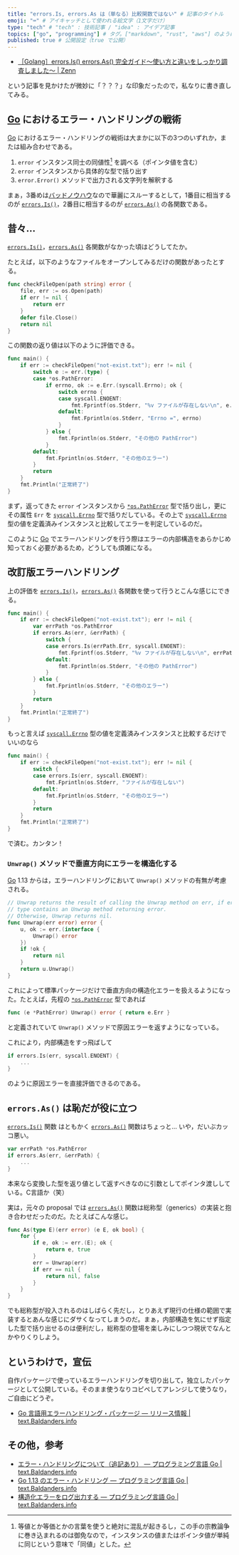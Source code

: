 ```yaml
---
title: "errors.Is, errors.As は（単なる）比較関数ではない" # 記事のタイトル
emoji: "⌨" # アイキャッチとして使われる絵文字（1文字だけ）
type: "tech" # "tech" : 技術記事 / "idea" : アイデア記事
topics: ["go", "programming"] # タグ。["markdown", "rust", "aws"] のように指定する
published: true # 公開設定（true で公開）
---
```


- [［Golang］errors.Is() errors.As() 完全ガイド〜使い方と違いをしっかり調査しました〜 | Zenn](https://zenn.dev/kskumgk63/articles/550dc9d42078d968beac)

という記事を見かけたが微妙に「？？？」な印象だったので，私なりに書き直してみる。

## [Go] におけるエラー・ハンドリングの戦術

[Go] におけるエラー・ハンドリングの戦術は大まかに以下の3つのいずれか，または組み合わせである。

1. `error` インスタンス同士の同値性[^eq1] を調べる（ポインタ値を含む）
2. `error` インスタンスから具体的な型で括り出す
3. `error.Error()` メソッドで出力される文字列を解釈する

[^eq1]: 等値とか等価とかの言葉を使うと絶対に混乱が起きるし，この手の宗教論争に巻き込まれるのは御免なので，インスタンスの値またはポインタ値が単純に同じという意味で「同値」とした。

まぁ，3番めは[バッドノウハウ](http://0xcc.net/misc/bad-knowhow.html "バッドノウハウと「奥が深い症候群」")なので華麗にスルーするとして，1番目に相当するのが [`errors.Is()`]，2番目に相当するのが [`errors.As()`] の各関数である。

## 昔々...

[`errors.Is()`]，[`errors.As()`] 各関数がなかった頃はどうしてたか。

たとえば，以下のようなファイルをオープンしてみるだけの関数があったとする。


```go
func checkFileOpen(path string) error {
    file, err := os.Open(path)
    if err != nil {
        return err
    }
    defer file.Close()
    return nil
}
```

この関数の返り値は以下のように評価できる。

```go
func main() {
    if err := checkFileOpen("not-exist.txt"); err != nil {
        switch e := err.(type) {
        case *os.PathError:
            if errno, ok := e.Err.(syscall.Errno); ok {
                switch errno {
                case syscall.ENOENT:
                    fmt.Fprintf(os.Stderr, "%v ファイルが存在しない\n", e.Path)
                default:
                    fmt.Fprintln(os.Stderr, "Errno =", errno)
                }
            } else {
                fmt.Fprintln(os.Stderr, "その他の PathError")
            }
        default:
            fmt.Fprintln(os.Stderr, "その他のエラー")
        }
        return
    }
    fmt.Println("正常終了")
}
```

まず，返ってきた `error` インスタンスから [`*os.PathError`] 型で括り出し，更にその属性 `Err` を [`syscall.Errno`] 型で括りだしている。その上で [`syscall.Errno`] 型の値を定義済みインスタンスと比較してエラーを判定しているのだ。

このように [Go] でエラーハンドリングを行う際はエラーの内部構造をあらかじめ知っておく必要があるため，どうしても煩雑になる。

## 改訂版エラーハンドリング

上の評価を [`errors.Is()`]，[`errors.As()`] 各関数を使って行うとこんな感じにできる。

```go
func main() {
    if err := checkFileOpen("not-exist.txt"); err != nil {
        var errPath *os.PathError
        if errors.As(err, &errPath) {
            switch {
            case errors.Is(errPath.Err, syscall.ENOENT):
                fmt.Fprintf(os.Stderr, "%v ファイルが存在しない\n", errPath.Path)
            default:
                fmt.Fprintln(os.Stderr, "その他の PathError")
            }
        } else {
            fmt.Fprintln(os.Stderr, "その他のエラー")
        }
        return
    }
    fmt.Println("正常終了")
}
```

もっと言えば [`syscall.Errno`] 型の値を定義済みインスタンスと比較するだけでいいのなら

```go
func main() {
    if err := checkFileOpen("not-exist.txt"); err != nil {
        switch {
        case errors.Is(err, syscall.ENOENT):
            fmt.Fprintln(os.Stderr, "ファイルが存在しない")
        default:
            fmt.Fprintln(os.Stderr, "その他のエラー")
        }
        return
    }
    fmt.Println("正常終了")
}
```

で済む。カンタン！

### `Unwrap()` メソッドで垂直方向にエラーを構造化する

[Go] 1.13 からは，エラーハンドリングにおいて `Unwrap()` メソッドの有無が考慮される。

```go:errors/wrap.go
// Unwrap returns the result of calling the Unwrap method on err, if err's
// type contains an Unwrap method returning error.
// Otherwise, Unwrap returns nil.
func Unwrap(err error) error {
    u, ok := err.(interface {
        Unwrap() error
    })
    if !ok {
        return nil
    }
    return u.Unwrap()
}
```

これによって標準パッケージだけで垂直方向の構造化エラーを扱えるようになった。たとえば，先程の [`*os.PathError`] 型であれば

```go
func (e *PathError) Unwrap() error { return e.Err }
```

と定義されていて `Unwrap()` メソッドで原因エラーを返すようになっている。

これにより，内部構造をすっ飛ばして

```go
if errors.Is(err, syscall.ENOENT) {
    ...
}
```

のように原因エラーを直接評価できるのである。

## `errors.As()` は恥だが役に立つ

[`errors.Is()`] 関数 はともかく [`errors.As()`] 関数はちょっと... いや，だいぶカッコ悪い。

```go
var errPath *os.PathError
if errors.As(err, &errPath) {
    ...
}
```

本来なら変換した型を返り値として返すべきなのに引数としてポインタ渡ししている。C言語か（笑）

実は，元々の proposal では [`errors.As()`] 関数は総称型（generics）の実装と抱き合わせだったのだ。たとえばこんな感じ。

```go
func As(type E)(err error) (e E, ok bool) {
    for {
        if e, ok := err.(E); ok {
            return e, true
        }
        err = Unwrap(err)
        if err == nil {
            return nil, false
        }
    }
}
```

でも総称型が投入されるのはしばらく先だし，とりあえず現行の仕様の範囲で実装するとあんな感じにダサくなってしまうのだ。まぁ，内部構造を気にせず指定した型で括り出せるのは便利だし，総称型の登場を楽しみにしつつ現状でなんとかやりくりしよう。

## というわけで，宣伝

自作パッケージで使っているエラーハンドリングを切り出して，独立したパッケージとして公開している。そのまま使うなりコピペしてアレンジして使うなり，ご自由にどうぞ。

- [Go 言語用エラーハンドリング・パッケージ — リリース情報 | text.Baldanders.info](https://text.baldanders.info/release/errs-package-for-golang/)

## その他，参考

- [エラー・ハンドリングについて（追記あり） — プログラミング言語 Go | text.Baldanders.info](https://text.baldanders.info/golang/error-handling/)
- [Go 1.13 のエラー・ハンドリング — プログラミング言語 Go | text.Baldanders.info](https://text.baldanders.info/golang/error-handling-in-go-1_3/)
- [構造化エラーをログ出力する — プログラミング言語 Go | text.Baldanders.info](https://text.baldanders.info/golang/logging-error/)


[Go]: https://golang.org/ "The Go Programming Language"
[errors]: https://pkg.go.dev/errors "errors package · go.dev"
[`errors.Is()`]: https://pkg.go.dev/errors#Is
[`errors.As()`]: https://pkg.go.dev/errors#As
[`*os.PathError`]: https://pkg.go.dev/os#PathError
[`syscall.Errno`]: https://pkg.go.dev/syscall#Errno
